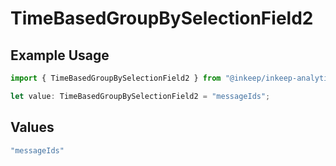 # TimeBasedGroupBySelectionField2

## Example Usage

```typescript
import { TimeBasedGroupBySelectionField2 } from "@inkeep/inkeep-analytics/models/components";

let value: TimeBasedGroupBySelectionField2 = "messageIds";
```

## Values

```typescript
"messageIds"
```